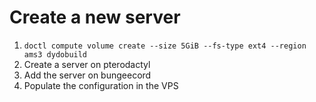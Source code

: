 # Create a new server
1. `doctl compute volume create --size 5GiB --fs-type ext4 --region ams3 dydobuild`
2. Create a server on pterodactyl
3. Add the server on bungeecord
4. Populate the configuration in the VPS